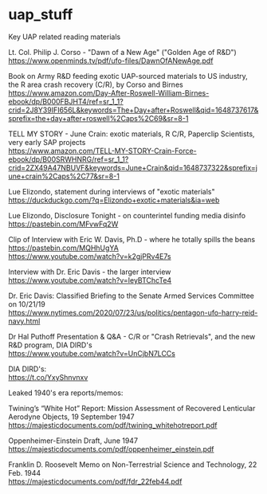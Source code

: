 # uap_stuff
Key UAP related reading materials

Lt. Col. Philip J. Corso - "Dawn of a New Age" ("Golden Age of R&D")<br>
https://www.openminds.tv/pdf/ufo-files/DawnOfANewAge.pdf

Book on Army R&D feeding exotic UAP-sourced materials to US industry, the R area crash recovery (C/R), by Corso and Birnes<br>
https://www.amazon.com/Day-After-Roswell-William-Birnes-ebook/dp/B000FBJHT4/ref=sr_1_1?crid=2J8Y39IFI656L&keywords=The+Day+after+Roswell&qid=1648737617&sprefix=the+day+after+roswell%2Caps%2C69&sr=8-1

TELL MY STORY - June Crain: exotic materials, R C/R, Paperclip Scientists, very early SAP projects<br>
https://www.amazon.com/TELL-MY-STORY-Crain-Force-ebook/dp/B00SRWHNRG/ref=sr_1_1?crid=2ZX49A47NBUVF&keywords=June+Crain&qid=1648737322&sprefix=june+crain%2Caps%2C77&sr=8-1

Lue Elizondo, statement during interviews of "exotic materials"<br>
https://duckduckgo.com/?q=Elizondo+exotic+materials&ia=web

Lue Elizondo, Disclosure Tonight - on counterintel funding media disinfo<br>
https://pastebin.com/MFvwFq2W

Clip of Interview with Eric W. Davis, Ph.D - where he totally spills the beans<br>
https://pastebin.com/MQHhUgYA<br>
https://www.youtube.com/watch?v=k2gjPRv4E7s

Interview with Dr. Eric Davis - the larger interview<br>
https://www.youtube.com/watch?v=IeyBTChcTe4

Dr. Eric Davis: Classified Briefing to the Senate Armed Services Committee on 10/21/19<br>
https://www.nytimes.com/2020/07/23/us/politics/pentagon-ufo-harry-reid-navy.html

Dr Hal Puthoff Presentation & Q&A - C/R or "Crash Retrievals", and the new R&D program, DIA DIRD's<br>
https://www.youtube.com/watch?v=UnCjbN7LCCs

DIA DIRD's:<br>
https://t.co/YxyShnvnxv

Leaked 1940's era reports/memos:

Twining’s “White Hot” Report: Mission Assessment of Recovered Lenticular Aerodyne Objects, 19 September 1947<br>
https://majesticdocuments.com/pdf/twining_whitehotreport.pdf

Oppenheimer-Einstein Draft, June 1947<br>
https://majesticdocuments.com/pdf/oppenheimer_einstein.pdf

Franklin D. Roosevelt Memo on Non-Terrestrial Science and Technology, 22 Feb. 1944<br>
https://majesticdocuments.com/pdf/fdr_22feb44.pdf

